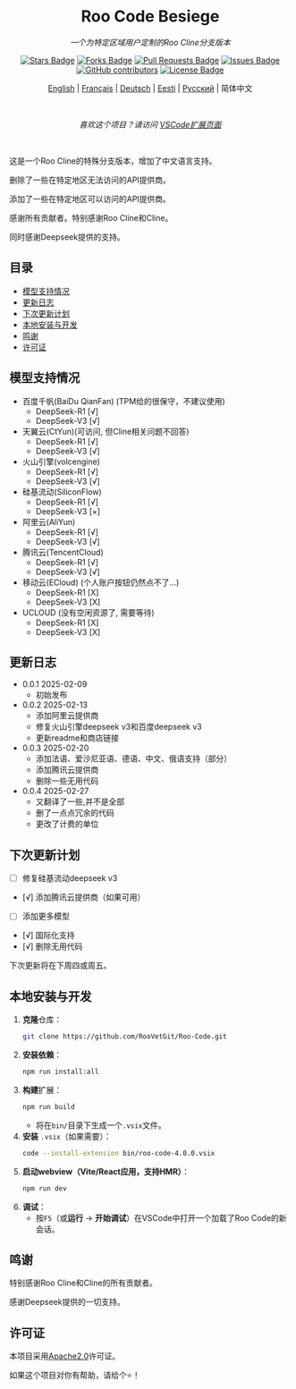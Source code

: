 <h1 align="center">Roo Code Besiege</h1>
<p align="center"><i>一个为特定区域用户定制的Roo Cline分支版本</i></p>

<div align="center">
  <a href="https://github.com/Simirror/Roo-Cline-Besiege"><img src="https://img.shields.io/github/stars/Simirror/Roo-Cline-Besiege" alt="Stars Badge"/></a>
<a href="https://github.com/Simirror/Roo-Cline-Besiege/members"><img src="https://img.shields.io/github/forks/Simirror/Roo-Cline-Besiege" alt="Forks Badge"/></a>
<a href="https://github.com/Simirror/Roo-Cline-Besiege"><img src="https://img.shields.io/github/issues-pr/Simirror/Roo-Cline-Besiege" alt="Pull Requests Badge"/></a>
<a href="https://github.com/Simirror/Roo-Cline-Besiege/issues"><img src="https://img.shields.io/github/issues/Simirror/Roo-Cline-Besiege" alt="Issues Badge"/></a>
<a href="https://github.com/Simirror/Roo-Cline-Besiege/graphs/contributors"><img alt="GitHub contributors" src="https://img.shields.io/github/contributors/Simirror/Roo-Cline-Besiege?color=2b9348"></a>
<a href="https://github.com/Simirror/Roo-Cline-Besiege/blob/master/LICENSE"><img src="https://img.shields.io/github/license/Simirror/Roo-Cline-Besiege?color=2b9348" alt="License Badge"/></a>
</div>

<div align="center">

[English](./docs/README_en.md) | [Français](./docs/README_fr.md) | [Deutsch](./docs/README_de.md) | [Eesti](./docs/README_et.md) | [Русский](./docs/README_ru.md) | 简体中文

</div>

<br>
<p align="center"><i>喜欢这个项目？请访问 <a href="https://marketplace.visualstudio.com/items?itemName=felikspeegel.roo-cline-besiege&ssr=false#review-details">VSCode扩展页面</a></i></p>
<br>

这是一个Roo Cline的特殊分支版本，增加了中文语言支持。

删除了一些在特定地区无法访问的API提供商。

添加了一些在特定地区可以访问的API提供商。

感谢所有贡献者。特别感谢Roo Cline和Cline。

同时感谢Deepseek提供的支持。

## 目录

- [模型支持情况](#模型支持情况)
- [更新日志](#更新日志)
- [下次更新计划](#下次更新计划)
- [本地安装与开发](#本地安装与开发)
- [鸣谢](#鸣谢)
- [许可证](#许可证)

## 模型支持情况

- 百度千帆(BaiDu QianFan) (TPM给的很保守，不建议使用)
    - DeepSeek-R1 [√]
    - DeepSeek-V3 [√]
- 天翼云(CtYun)(可访问, 但Cline相关问题不回答)
    - DeepSeek-R1 [√]
    - DeepSeek-V3 [√]
- 火山引擎(volcengine)
    - DeepSeek-R1 [√]
    - DeepSeek-V3 [√]
- 硅基流动(SiliconFlow)
    - DeepSeek-R1 [√]
    - DeepSeek-V3 [×]
- 阿里云(AliYun)
    - DeepSeek-R1 [√]
    - DeepSeek-V3 [√]
- 腾讯云(TencentCloud)
    - DeepSeek-R1 [√]
    - DeepSeek-V3 [√]
- 移动云(ECloud) (个人账户按钮仍然点不了...)
    - DeepSeek-R1 [X]
    - DeepSeek-V3 [X]
- UCLOUD (没有空闲资源了, 需要等待)
    - DeepSeek-R1 [X]
    - DeepSeek-V3 [X]

## 更新日志

- 0.0.1 2025-02-09
    - 初始发布
- 0.0.2 2025-02-13
    - 添加阿里云提供商
    - 修复火山引擎deepseek v3和百度deepseek v3
    - 更新readme和商店链接
- 0.0.3 2025-02-20
    - 添加法语、爱沙尼亚语、德语、中文、俄语支持（部分）
    - 添加腾讯云提供商
    - 删除一些无用代码
- 0.0.4 2025-02-27
    - 又翻译了一些,并不是全部
    - 删了一点点冗余的代码
    - 更改了计费的单位

## 下次更新计划

- [ ] 修复硅基流动deepseek v3
- [√] 添加腾讯云提供商（如果可用）
- [ ] 添加更多模型
- [√] 国际化支持
- [√] 删除无用代码

下次更新将在下周四或周五。

## 本地安装与开发

1. **克隆**仓库：
    ```bash
    git clone https://github.com/RooVetGit/Roo-Code.git
    ```
2. **安装依赖**：
    ```bash
    npm run install:all
    ```
3. **构建**扩展：
    ```bash
    npm run build
    ```
    - 将在`bin/`目录下生成一个`.vsix`文件。
4. **安装** `.vsix`（如果需要）：
    ```bash
    code --install-extension bin/roo-code-4.0.0.vsix
    ```
5. **启动webview（Vite/React应用，支持HMR）**：
    ```bash
    npm run dev
    ```
6. **调试**：
    - 按`F5`（或**运行** → **开始调试**）在VSCode中打开一个加载了Roo Code的新会话。

## 鸣谢

特别感谢Roo Cline和Cline的所有贡献者。

感谢Deepseek提供的一切支持。

## 许可证

本项目采用[Apache2.0](https://opensource.org/licenses/MIT)许可证。

如果这个项目对你有帮助，请给个⭐️！
